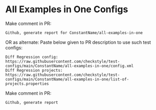 # All Examples in One Configs
Make comment in PR:
```
Github, generate report for ConstantName/all-examples-in-one
```
OR as alternate:
Paste below given to PR description to use such test configs:
```
Diff Regression config: https://raw.githubusercontent.com/checkstyle/test-configs/main/ConstantName/all-examples-in-one/config.xml
Diff Regression projects: https://raw.githubusercontent.com/checkstyle/test-configs/main/ConstantName/all-examples-in-one/list-of-projects.properties
```
Make comment in PR:
```
Github, generate report
```
